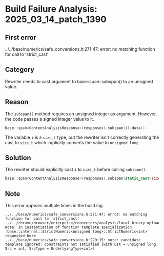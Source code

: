 # Build Failure Analysis: 2025_03_14_patch_1390

## First error

../../base/numerics/safe_conversions.h:271:47: error: no matching function for call to 'strict_cast'

## Category
Rewriter needs to cast argument to base::span::subspan() to an unsigned value.

## Reason
The `subspan()` method requires an unsigned integer as argument. However, the code passes a signed integer value to it.

```c++
base::span<ContentAnalysisResponse>(responses).subspan(i).data()
```

The variable `i` is a `size_t` type, but the rewriter isn't correctly generating the cast to `size_t` which implicitly converts the value to `unsigned long`.

## Solution
The rewriter should explicitly cast `i` to `size_t` before calling `subspan()`.

```c++
base::span<ContentAnalysisResponse>(responses).subspan(static_cast<size_t>(i)).data()
```

## Note
This error appears multiple times in the build log.
```
../../base/numerics/safe_conversions.h:271:47: error: no matching function for call to 'strict_cast'
../../chrome/browser/enterprise/connectors/analysis/local_binary_upload_service_unittest.cc:600:62: note: in instantiation of function template specialization 'base::internal::StrictNumeric<unsigned long>::StrictNumeric<int>' requested here
../../base/numerics/safe_conversions.h:229:15: note: candidate template ignored: constraints not satisfied [with Dst = unsigned long, Src = int, SrcType = UnderlyingType<int>]